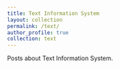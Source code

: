 ```yaml
---
title: Text Information System
layout: collection
permalink: /text/
author_profile: true
collection: text
---
```


Posts about Text Information System.